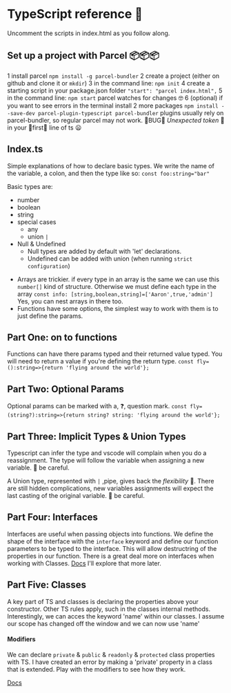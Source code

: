 # TypeScript reference 📕

Uncomment the scripts in index.html as you follow along.

## Set up a project with Parcel 📦📦📦

1 install parcel `npm install -g parcel-bundler`
2 create a project (either on github and clone it or `mkdir`)
3 in the command line: `npm init`
4 create a starting script in your package.json folder `"start": "parcel index.html",`
5 in the command line: `npm start` parcel watches for changes 🤓
6 (optional) if you want to see errors in the terminal install 2 more packages `npm install --save-dev parcel-plugin-typescript parcel-bundler` plugins usually rely on parcel-bundler, so regular parcel may not work. 🐛BUG🐛 _Unexpected token_ 🐜 in your 🐜first🐜 line of ts 😦

## Index.ts

Simple explanations of how to declare basic types. We write the name of the variable, a colon, and then the type like so: `const foo:string="bar"`

Basic types are:

- number
- boolean
- string
- special cases
  - any
  - union `|`
- Null & Undefined
  - Null types are added by default with 'let' declarations.
  - Undefined can be added with union (when running `strict configuration`)

* Arrays are trickier. if every type in an array is the same we can use this `number[]` kind of structure. Otherwise we must define each type in the array `const info: [string,boolean,string]=['Aaron',true,'admin']` Yes, you can nest arrays in there too.
* Functions have some options, the simplest way to work with them is to just define the params.

## Part One: on to functions

Functions can have there params typed and their returned value typed. You will need to return a value if you're defining the return type.
`const fly=():string=>{return 'flying around the world'};`

## Part Two: Optional Params

Optional params can be marked with a, ❓, question mark.
`const fly=(string?):string=>{return string? string: 'flying around the world'};`

## Part Three: Implicit Types & Union Types

Typescript can infer the type and vscode will complain when you do a reassignment. The type will follow the variable when assigning a new variable. 🐉 be careful.

A Union type, represented with `|` ,pipe, gives back the _flexibility_ 🧘‍. There are still hidden complications, new variables assignments will expect the last casting of the original variable.
🐉 be careful.

## Part Four: Interfaces

Interfaces are useful when passing objects into functions. We define the shape of the interface with the `interface` keyword and define our function parameters to be typed to the interface. This will allow destructring of the properties in our function. There is a great deal more on interfaces when working with Classes. [Docs](https://www.typescriptlang.org/docs/handbook/interfaces.html) I'll explore that more later.

## Part Five: Classes

A key part of TS and classes is declaring the properties above your constructor. Other TS rules apply, such in the classes internal methods. Interestingly, we can acces the keyword 'name' within our classes. I assume our scope has changed off the window and we can now use 'name'

#### Modifiers

We can declare `private` & `public` & `readonly` & `protected` class properties with TS. I have created an error by making a 'private' property in a class that is extended. Play with the modifiers to see how they work.

[Docs](https://www.typescriptlang.org/docs/handbook/classes.html)
